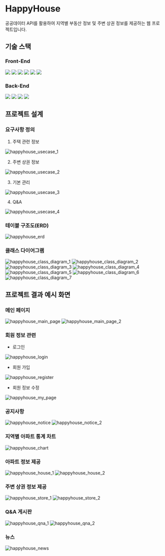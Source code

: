 # HappyHouse

공공데이터 API를 활용하여 지역별 부동산 정보 및 주변 상권 정보를 제공하는 웹 프로젝트입니다.

## 기술 스택

### Front-End
<img src="https://img.shields.io/badge/html5-E34F26?style=for-the-badge&logo=html5&logoColor=white"> <img src="https://img.shields.io/badge/css-1572B6?style=for-the-badge&logo=css3&logoColor=white">
<img src="https://img.shields.io/badge/javascript-F7DF1E?style=for-the-badge&logo=javascript&logoColor=black">
<img src="https://img.shields.io/badge/vue.js-4FC08D?style=for-the-badge&logo=vue.js&logoColor=white">
<img src="https://img.shields.io/badge/vuetify-1867C0?style=for-the-badge&logo=vuetify&logoColor=white">
<img src="https://img.shields.io/badge/chart.js-FF6384?style=for-the-badge&logo=chart.js&logoColor=white">

### Back-End

<img src="https://img.shields.io/badge/mysql-4479A1?style=for-the-badge&logo=mysql&logoColor=white"> <img src="https://img.shields.io/badge/myBatis-00AF9C?style=for-the-badge&logo=java&logoColor=white">
<img src="https://img.shields.io/badge/java-DD282E?style=for-the-badge&logo=java&logoColor=white">
<img src="https://img.shields.io/badge/springboot-6DB33F?style=for-the-badge&logo=springboot&logoColor=white">

## 프로젝트 설계

### 요구사항 정의

1. 주택 관련 정보

![happyhouse_usecase_1](https://user-images.githubusercontent.com/70595250/176093268-0202118f-e7e2-4282-a271-8b5d1ae18abe.png)

2. 주변 상권 정보

![happyhouse_usecase_2](https://user-images.githubusercontent.com/70595250/176093283-1c61c43d-cc3d-49b2-8662-50f05c536ccb.png)

3. 기본 관리

![happyhouse_usecase_3](https://user-images.githubusercontent.com/70595250/176093292-074fdfe1-7fe2-4e06-8fa1-e6b413606a05.png)

4. Q&A

![happyhouse_usecase_4](https://user-images.githubusercontent.com/70595250/176093306-d30c65a1-5c09-4edf-908c-61059cd14e57.png)

### 테이블 구조도(ERD)

![happyhouse_erd](https://user-images.githubusercontent.com/70595250/176093323-34d1f0c3-e8dd-40db-96f2-b26d621809eb.png)

### 클래스 다이어그램

![happyhouse_class_diagram_1](https://user-images.githubusercontent.com/70595250/176093349-6c890529-5fdd-40eb-bcf8-1ac69258440f.png)
![happyhouse_class_diagram_2](https://user-images.githubusercontent.com/70595250/176093353-49fe5540-d7be-46c3-9f90-7271bd16516d.png)
![happyhouse_class_diagram_3](https://user-images.githubusercontent.com/70595250/176093363-af88f01a-dd46-4e17-806d-fe52a2e70ed8.png)
![happyhouse_class_diagram_4](https://user-images.githubusercontent.com/70595250/176093370-72945a76-2450-43ae-b6bf-1bb30a3b3875.png)
![happyhouse_class_diagram_5](https://user-images.githubusercontent.com/70595250/176093400-a1c53039-f706-4d79-8dbe-c4dab2824875.png)
![happyhouse_class_diagram_6](https://user-images.githubusercontent.com/70595250/176093382-2ccb687b-94a7-4715-bf7e-5e6dae0d4807.png)
![happyhouse_class_diagram_7](https://user-images.githubusercontent.com/70595250/176093412-fda558ff-8da5-4a5b-8dce-db904f930cf0.png)



## 프로젝트 결과 예시 화면

### 메인 페이지

![happyhouse_main_page](https://user-images.githubusercontent.com/70595250/176097987-e6f889a0-6e5f-4221-855b-1eb8720b883b.PNG)
![happyhouse_main_page_2](https://user-images.githubusercontent.com/70595250/176098012-52dbbbc0-db52-496e-b7e6-b0a482b1fa6a.PNG)

### 회원 정보 관련

* 로그인

![happyhouse_login](https://user-images.githubusercontent.com/70595250/176098029-f2508791-f828-4b44-832b-bfe73d16464d.PNG)

* 회원 가입

![happyhouse_register](https://user-images.githubusercontent.com/70595250/176098044-0d3d7570-6a07-4b3f-8c12-0b2c3ae5e323.PNG)

* 회원 정보 수정

![happyhouse_my_page](https://user-images.githubusercontent.com/70595250/176098052-f52c0f6e-d522-48fc-a4b5-a476e8716359.PNG)

### 공지사항

![happyhouse_notice](https://user-images.githubusercontent.com/70595250/176098261-5911dff1-44a5-4280-ba06-4c2b066a5960.PNG)
![happyhouse_notice_2](https://user-images.githubusercontent.com/70595250/176098266-52715245-19b6-4fef-a75e-b612c0566ae7.PNG)

### 지역별 아파트 통계 차트

![happyhouse_chart](https://user-images.githubusercontent.com/70595250/176098748-63a8813d-36ae-4d38-917f-6f621634aaad.PNG)

### 아파트 정보 제공

![happyhouse_house_1](https://user-images.githubusercontent.com/70595250/176098273-f92cc390-8aed-4a6d-8738-4e29a7694acd.PNG)
![happyhouse_house_2](https://user-images.githubusercontent.com/70595250/176098281-64f49d82-0fad-45c3-a609-31b79c5b14a6.PNG)

### 주변 상권 정보 제공

![happyhouse_store_1](https://user-images.githubusercontent.com/70595250/176098296-f0b92e1b-7134-4d83-9c2d-05abc18e6491.PNG)
![happyhouse_store_2](https://user-images.githubusercontent.com/70595250/176098307-56c8ab4a-2980-41f3-99a5-8db3c0409d22.PNG)

### Q&A 게시판

![happyhouse_qna_1](https://user-images.githubusercontent.com/70595250/176098322-59d5e115-4d2e-4d9b-9957-8d93d5ff54bf.PNG)
![happyhouse_qna_2](https://user-images.githubusercontent.com/70595250/176098342-e98e32b1-91fa-4cdf-806b-1cc0c6d29164.png)

### 뉴스

![happyhouse_news](https://user-images.githubusercontent.com/70595250/176098357-d3985fd0-940f-497f-ab97-635c232d8850.PNG)
